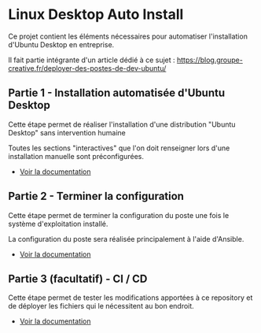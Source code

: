 # Linux Desktop Auto Install

Ce projet contient les éléments nécessaires pour automatiser l'installation d'Ubuntu Desktop en entreprise.

Il fait partie intégrante d'un article dédié à ce sujet : https://blog.groupe-creative.fr/deployer-des-postes-de-dev-ubuntu/

## Partie 1 - Installation automatisée d'Ubuntu Desktop

Cette étape permet de réaliser l'installation d'une distribution "Ubuntu Desktop" sans intervention humaine

Toutes les sections "interactives" que l'on doit renseigner lors d'une installation manuelle sont préconfigurées.

* [Voir la documentation](./pxe/)

## Partie 2 - Terminer la configuration

Cette étape permet de terminer la configuration du poste une fois le système d'exploitation installé.

La configuration du poste sera réalisée principalement à l'aide d'Ansible.

* [Voir la documentation](./ansible-playbook/)

## Partie 3 (facultatif) - CI / CD

Cette étape permet de tester les modifications apportées à ce repository et de déployer les fichiers qui le nécessitent au bon endroit.

* [Voir la documentation](./platforms/)
